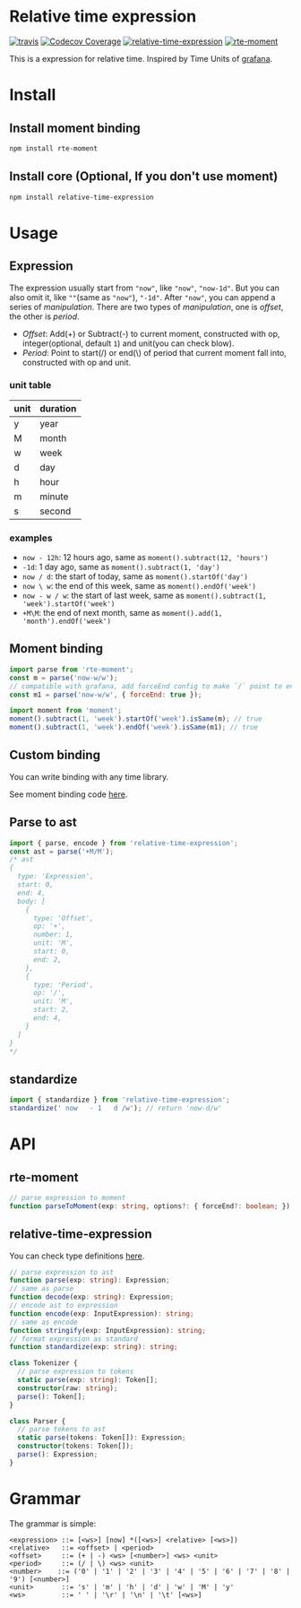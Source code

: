 # Relative time expression

[![travis](https://img.shields.io/travis/Frezc/relative-time-expression/master.svg?style=flat-square)](https://travis-ci.org/Frezc/relative-time-expression)
[![Codecov Coverage](https://img.shields.io/codecov/c/github/Frezc/relative-time-expression/master.svg?style=flat-square)](https://codecov.io/gh/Frezc/relative-time-expression/)
[![relative-time-expression](https://img.shields.io/npm/v/relative-time-expression.svg?style=flat-square)](https://www.npmjs.org/package/relative-time-expression)
[![rte-moment](https://img.shields.io/npm/v/rte-moment.svg?style=flat-square)](https://www.npmjs.org/package/rte-moment)

This is a expression for relative time. Inspired by Time Units of [grafana](https://grafana.com/).

# Install

## Install moment binding
```sh
npm install rte-moment
```

## Install core (Optional, If you don't use moment)
```sh
npm install relative-time-expression
```

# Usage

## Expression

The expression usually start from `"now"`, like `"now"`, `"now-1d"`. But you can also omit it, like `""`(same as `"now"`), `"-1d"`. After `"now"`, you can append a series of *manipulation*. There are two types of *manipulation*, one is *offset*, the other is *period*.

- *Offset*: Add(+) or Subtract(-) to current moment, constructed with op, integer(optional, default `1`) and unit(you can check blow).
- *Period*: Point to start(/) or end(\\) of period that current moment fall into, constructed with op and unit.

### unit table
|unit|duration| 
|---|-----|
| y | year |
| M | month |
| w | week |
| d | day |
| h | hour |
| m | minute |
| s | second |

### examples

- `now - 12h`: 12 hours ago, same as `moment().subtract(12, 'hours')`
- `-1d`: 1 day ago, same as `moment().subtract(1, 'day')`
- `now / d`: the start of today, same as `moment().startOf('day')`
- `now \ w`: the end of this week, same as `moment().endOf('week')`
- `now - w / w`: the start of last week, same as `moment().subtract(1, 'week').startOf('week')`
- `+M\M`: the end of next month, same as `moment().add(1, 'month').endOf('week')`

## Moment binding
```javascript
import parse from 'rte-moment';
const m = parse('now-w/w');
// compatible with grafana, add forceEnd config to make `/` point to end of period
const m1 = parse('now-w/w', { forceEnd: true });

import moment from 'moment';
moment().subtract(1, 'week').startOf('week').isSame(m); // true
moment().subtract(1, 'week').endOf('week').isSame(m1); // true
```

## Custom binding
You can write binding with any time library.

See moment binding code [here](https://github.com/Frezc/relative-time-expression/blob/master/packages/moment/src/index.ts).

## Parse to ast
```javascript
import { parse, encode } from 'relative-time-expression';
const ast = parse('+M/M');
/* ast
{
  type: 'Expression',
  start: 0,
  end: 4,
  body: [
    {
      type: 'Offset',
      op: '+',
      number: 1,
      unit: 'M',
      start: 0,
      end: 2,
    },
    {
      type: 'Period',
      op: '/',
      unit: 'M',
      start: 2,
      end: 4,
    }
  ]
}
*/
```

## standardize
```javascript
import { standardize } from 'relative-time-expression';
standardize(' now   - 1   d /w'); // return 'now-d/w'
```

# API

## rte-moment
```typescript
// parse expression to moment
function parseToMoment(exp: string, options?: { forceEnd?: boolean; }): moment.Moment;
```

## relative-time-expression
You can check type definitions [here](https://github.com/Frezc/relative-time-expression/blob/master/packages/core/src/interface.ts).
```typescript
// parse expression to ast
function parse(exp: string): Expression;
// same as parse
function decode(exp: string): Expression;
// encode ast to expression
function encode(exp: InputExpression): string;
// same as encode
function stringify(exp: InputExpression): string;
// format expression as standard
function standardize(exp: string): string;

class Tokenizer {
  // parse expression to tokens
  static parse(exp: string): Token[];
  constructor(raw: string);
  parse(): Token[];
}

class Parser {
  // parse tokens to ast
  static parse(tokens: Token[]): Expression;
  constructor(tokens: Token[]);
  parse(): Expression;
}
```

# Grammar

The grammar is simple:

```bnf
<expression> ::= [<ws>] [now] *([<ws>] <relative> [<ws>])
<relative>   ::= <offset> | <period>
<offset>     ::= (+ | -) <ws> [<number>] <ws> <unit>
<period>     ::= (/ | \) <ws> <unit>
<number>    ::= ('0' | '1' | '2' | '3' | '4' | '5' | '6' | '7' | '8' | '9') [<number>]
<unit>       ::= 's' | 'm' | 'h' | 'd' | 'w' | 'M' | 'y'
<ws>         ::= ' ' | '\r' | '\n' | '\t' [<ws>]
```
